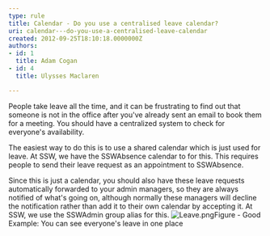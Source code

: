 ```yaml
---
type: rule
title: Calendar - Do you use a centralised leave calendar?
uri: calendar---do-you-use-a-centralised-leave-calendar
created: 2012-09-25T18:10:18.0000000Z
authors:
- id: 1
  title: Adam Cogan
- id: 4
  title: Ulysses Maclaren

---
```


 
People take leave all the time, and it can be frustrating to find out that someone is not in the office after you've already sent an email to book them for a meeting.  You should have a centralized system to check for everyone's availability.
 
The easiest way to do this is to use a shared calendar which is just used for leave. At SSW, we have the SSWAbsence calendar to for this. This requires people to send their leave request as an appointment to SSWAbsence.​

Since this is just a calendar, you should also have these leave requests automatically forwarded to your admin managers, so they are always notified of what's going on, although normally these managers will decline the notification rather than add it to their own calendar by accepting it. At SSW, we use the SSWAdmin group alias for this.
​![Leave.png](/Management/Rules-to-Better-Software-Consultants-Working-in-a-Team/PublishingImages/Leave.png)​​​Figure - Good Example:​ ​You can see everyone's leave in one place

